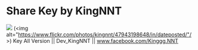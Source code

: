 # Share Key by KingNNT
![](https://www.flickr.com/photos/kingnnt/47943198648/in/dateposted/) (&lt;img alt="https://www.flickr.com/photos/kingnnt/47943198648/in/dateposted/"/&gt;)
Key All Version || Dev_KingNNT || www.facebook.com/Kinggg.NNT
